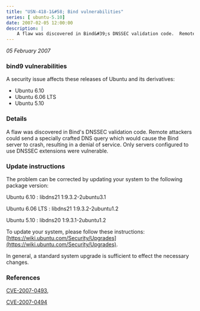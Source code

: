 ```yaml
---
title: "USN-418-1&#58; Bind vulnerabilities"
series: [ ubuntu-5.10]
date: 2007-02-05 12:00:00
description: |
    A flaw was discovered in Bind&#39;s DNSSEC validation code.  Remote  attackers could send a specially crafted DNS query which would cause the  Bind server to crash, resulting in a denial of service.  Only servers  configured to use DNSSEC extensions were vulnerable.
--- 
```

 
 

*05 February 2007*

### bind9 vulnerabilities

A security issue affects these releases of Ubuntu and its derivatives:

* Ubuntu 6.10
* Ubuntu 6.06 LTS
* Ubuntu 5.10

### Details

A flaw was discovered in Bind&#39;s DNSSEC validation code. Remote attackers could send a specially crafted DNS query which would cause the Bind server to crash, resulting in a denial of service. Only servers configured to use DNSSEC extensions were vulnerable.

### Update instructions

The problem can be corrected by updating your system to the following package version:

Ubuntu 6.10
 : libdns21 <span>1:9.3.2-2ubuntu3.1</span>

Ubuntu 6.06 LTS
 : libdns21 <span>1:9.3.2-2ubuntu1.2</span>

Ubuntu 5.10
 : libdns20 <span>1:9.3.1-2ubuntu1.2</span>

To update your system, please follow these instructions: [https://wiki.ubuntu.com/Security/Upgrades](https://wiki.ubuntu.com/Security/Upgrades).

In general, a standard system upgrade is sufficient to effect the necessary changes.

### References

 
 [CVE-2007-0493](http://people.ubuntu.com/~ubuntu-security/cve/CVE-2007-0493), 

 [CVE-2007-0494](http://people.ubuntu.com/~ubuntu-security/cve/CVE-2007-0494)
 

